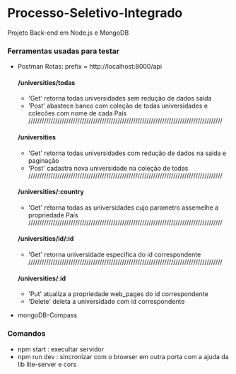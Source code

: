 # Processo-Seletivo-Integrado
Projeto Back-end em Node.js e MongoDB

### Ferramentas usadas para testar
- Postman
    Rotas: prefix = http://localhost:8000/api

   #### /universities/todas
    -  'Get' retorna todas universidades sem redução de dados saida 
    -  'Post' abastece banco com coleção de todas universidades e colecões com nome de cada País
    ///////////////////////////////////////////////////////////////////////////////////////
   #### /universities
    - 'Get' retorna todas universidades com redução de dados na saida e paginação
    - 'Post' cadastra nova universidade na coleção de todas
    ///////////////////////////////////////////////////////////////////////////////////////
   #### /universities/:country
    - 'Get' retorna todas as universidades cujo parametro assemelhe a propriedade País
    ///////////////////////////////////////////////////////////////////////////////////////
   #### /universities/id/:id
    - 'Get' retorna universidade especifica  do id correspondente
    ///////////////////////////////////////////////////////////////////////////////////////
   #### /universities/:id
    - 'Put' atualiza a propriedade web_pages do id correspondente
    - 'Delete' deleta a universidade com id correspondente

- mongoDB-Compass

### Comandos
- npm start : execultar servidor
- npm run dev : sincronizar com o browser em outra porta com a ajuda da lib lite-server e cors